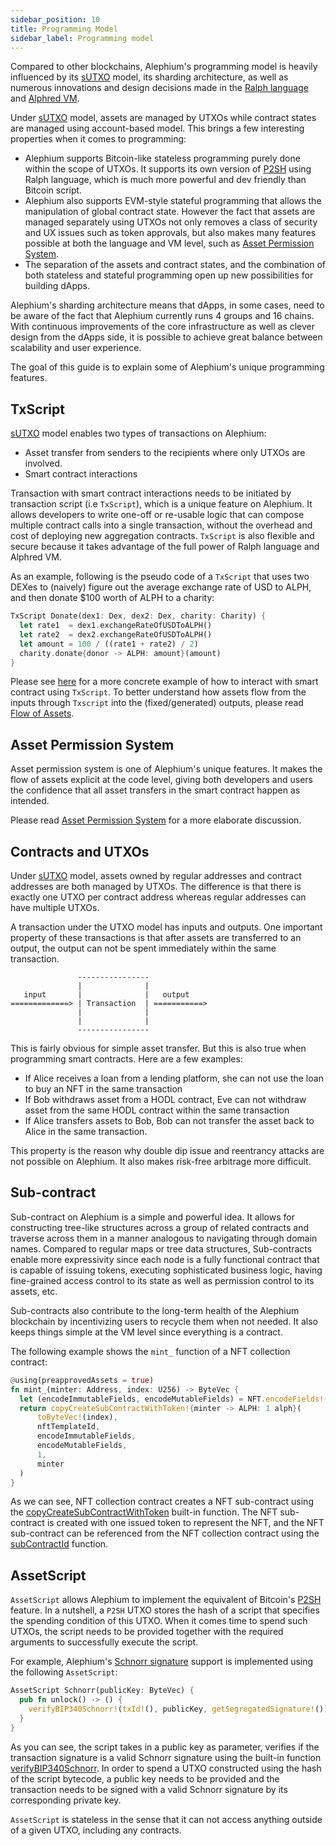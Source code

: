 ```yaml
---
sidebar_position: 10
title: Programming Model
sidebar_label: Programming model
---
```


Compared to other blockchains, Alephium's programming model is heavily
influenced by its [sUTXO](/misc/content/#stateful-utxo) model, its sharding
architecture, as well as numerous innovations and design decisions
made in the [Ralph language](/dapps/ralph/getting-started) and [Alphred
VM](/misc/content/#alphred-virtual-machine).

Under [sUTXO](/misc/content/#stateful-utxo) model, assets are managed by
UTXOs while contract states are managed using account-based
model. This brings a few interesting properties when it comes to
programming:

- Alephium supports Bitcoin-like stateless programming purely done
  within the scope of UTXOs. It supports its own version of
  [P2SH](https://learnmeabitcoin.com/technical/script/p2sh/) using
  Ralph language, which is much more powerful and dev friendly than
  Bitcoin script.
- Alephium also supports EVM-style stateful programming that allows
  the manipulation of global contract state. However the fact that
  assets are managed separately using UTXOs not only removes a class
  of security and UX issues such as token approvals, but also makes
  many features possible at both the language and VM level, such as
  [Asset Permission System](/dapps/concepts/asset-permission-system).
- The separation of the assets and contract states, and the
  combination of both stateless and stateful programming open up new
  possibilities for building dApps.
  
Alephium's sharding architecture means that dApps, in some cases, need
to be aware of the fact that Alephium currently runs 4 groups and 16
chains. With continuous improvements of the core infrastructure as well as
clever design from the dApps side, it is possible to achieve great
balance between scalability and user experience.

The goal of this guide is to explain some of Alephium's unique
programming features.

## TxScript

[sUTXO](/misc/content/#stateful-utxo) model enables two types of
transactions on Alephium: 

- Asset transfer from senders to the recipients where only UTXOs are
  involved.
- Smart contract interactions

Transaction with smart contract interactions needs to be initiated by
transaction script (i.e `TxScript`), which is a unique feature on
Alephium. It allows developers to write one-off or re-usable logic
that can compose multiple contract calls into a single transaction,
without the overhead and cost of deploying new aggregation
contracts. `TxScript` is also flexible and secure because it takes
advantage of the full power of Ralph language and Alphred VM.

As an example, following is the pseudo code of a `TxScript` that uses
two DEXes to (naively) figure out the average exchange rate of USD to
ALPH, and then donate $100 worth of ALPH to a charity:

```rust
TxScript Donate(dex1: Dex, dex2: Dex, charity: Charity) {
  let rate1  = dex1.exchangeRateOfUSDToALPH()
  let rate2  = dex2.exchangeRateOfUSDToALPH()
  let amount = 100 / ((rate1 + rate2) / 2)
  charity.donate{donor -> ALPH: amount}(amount)
}
```

Please see
[here](/dapps/sdk/interact-with-contracts#txscript-transactions) for a
more concrete example of how to interact with smart contract using
`TxScript`. To better understand how assets flow from the inputs
through `Txscript` into the (fixed/generated) outputs, please read
[Flow of Assets](/dapps/concepts/asset-permission-system#flow-of-assets).

## Asset Permission System

Asset permission system is one of Alephium's unique features. It makes
the flow of assets explicit at the code level, giving both developers
and users the confidence that all asset transfers in the smart
contract happen as intended. 

Please read [Asset Permission System](/dapps/concepts/asset-permission-system)
for a more elaborate discussion.

## Contracts and UTXOs

Under [sUTXO](/misc/content/#stateful-utxo) model, assets owned by regular
addresses and contract addresses are both managed by UTXOs. The
difference is that there is exactly one UTXO per contract address
whereas regular addresses can have multiple UTXOs.

A transaction under the UTXO model has inputs and outputs. One important
property of these transactions is that after assets are transferred to
an output, the output can not be spent immediately within the same
transaction.

```
               ----------------
               |              |
   input       |              |   output
=============> | Transaction  | ===========>
               |              | 
               |              | 
               ----------------
```

This is fairly obvious for simple asset transfer. But this is also
true when programming smart contracts. Here are a few examples:

- If Alice receives a loan from a lending platform, she can not use
  the loan to buy an NFT in the same transaction
- If Bob withdraws asset from a HODL contract, Eve can not withdraw
  asset from the same HODL contract within the same transaction
- If Alice transfers assets to Bob, Bob can not transfer the asset back
  to Alice in the same transaction.

This property is the reason why double dip issue and reentrancy
attacks are not possible on Alephium. It also makes risk-free
arbitrage more difficult.

## Sub-contract

Sub-contract on Alephium is a simple and powerful idea. It allows for
constructing tree-like structures across a group of related contracts
and traverse across them in a manner analogous to navigating through
domain names. Compared to regular maps or tree data structures,
Sub-contracts enable more expressivity since each node is a fully
functional contract that is capable of issuing tokens, executing
sophisticated business logic, having fine-grained access control to
its state as well as permission control to its assets, etc.

Sub-contracts also contribute to the long-term health of the Alephium
blockchain by incentivizing users to recycle them when not needed. It
also keeps things simple at the VM level since everything is a
contract.

The following example shows the `mint_` function of a NFT collection
contract:

```rust
@using(preapprovedAssets = true)
fn mint_(minter: Address, index: U256) -> ByteVec {
  let (encodeImmutableFields, encodeMutableFields) = NFT.encodeFields!(getNFTUri(index), selfContractId!(), index)
  return copyCreateSubContractWithToken!{minter -> ALPH: 1 alph}(
      toByteVec!(index),
      nftTemplateId,
      encodeImmutableFields,
      encodeMutableFields,
      1,
      minter
  )
}
```

As we can see, NFT collection contract creates a NFT sub-contract
using the
[copyCreateSubContractWithToken](/dapps/ralph/built-in-functions#copycreatesubcontractwithtoken)
built-in function. The NFT sub-contract is created with one issued
token to represent the NFT, and the NFT sub-contract can be referenced
from the NFT collection contract using the
[subContractId](/dapps/ralph/built-in-functions#subcontractid) function.

## AssetScript

`AssetScript` allows Alephium to implement the equivalent of Bitcoin's
[P2SH](https://learnmeabitcoin.com/technical/script/p2sh/)
feature. In a nutshell, a `P2SH` UTXO stores the hash of a script that
specifies the spending condition of this UTXO. When it comes time to
spend such UTXOs, the script needs to be provided together with the
required arguments to successfully execute the script.

For example, Alephium's [Schnorr
signature](https://en.wikipedia.org/wiki/Schnorr_signature) support is
implemented using the following `AssetScript`:

```rust
AssetScript Schnorr(publicKey: ByteVec) {
  pub fn unlock() -> () {
    verifyBIP340Schnorr!(txId!(), publicKey, getSegregatedSignature!())
  }
}
```
As you can see, the script takes in a public key as parameter,
verifies if the transaction signature is a valid Schnorr signature
using the built-in function
[verifyBIP340Schnorr](/dapps/ralph/built-in-functions#verifybip340schnorr). In
order to spend a UTXO constructed using the hash of the script
bytecode, a public key needs to be provided and the transaction
needs to be signed with a valid Schnorr signature by its corresponding
private key.

`AssetScript` is stateless in the sense that it can not access
anything outside of a given UTXO, including any contracts.

